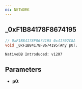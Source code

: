 ```yaml
---
ns: NETWORK
---
```

## _0xF1B84178F8674195

```c
// 0xF1B84178F8674195 0x41702C8A
void _0xF1B84178F8674195(Any p0);
```

```
NativeDB Introduced: v1207
```

## Parameters
* **p0**:
